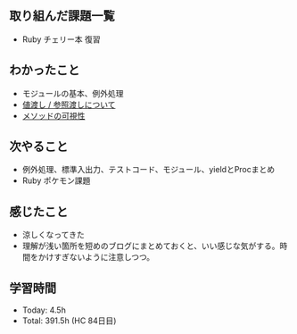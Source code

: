 ## 取り組んだ課題一覧
- Ruby チェリー本 復習
## わかったこと
- モジュールの基本、例外処理
- [値渡し / 参照渡しについて](https://scrapbox.io/5cenery/%E5%80%A4%E6%B8%A1%E3%81%97_%2F_%E5%8F%82%E7%85%A7%E6%B8%A1%E3%81%97)
- [メソッドの可視性](https://scrapbox.io/5cenery/%E3%83%A1%E3%82%BD%E3%83%83%E3%83%89%E3%81%AE%E5%8F%AF%E8%A6%96%E6%80%A7)
## 次やること
- 例外処理、標準入出力、テストコード、モジュール、yieldとProcまとめ
- Ruby ポケモン課題
## 感じたこと
- 涼しくなってきた
- 理解が浅い箇所を短めのブログにまとめておくと、いい感じな気がする。時間をかけすぎないように注意しつつ。
## 学習時間
- Today: 4.5h
- Total: 391.5h (HC 84日目)